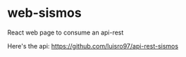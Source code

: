 # web-sismos
React web page to consume an api-rest

Here's the api: https://github.com/luisro97/api-rest-sismos
